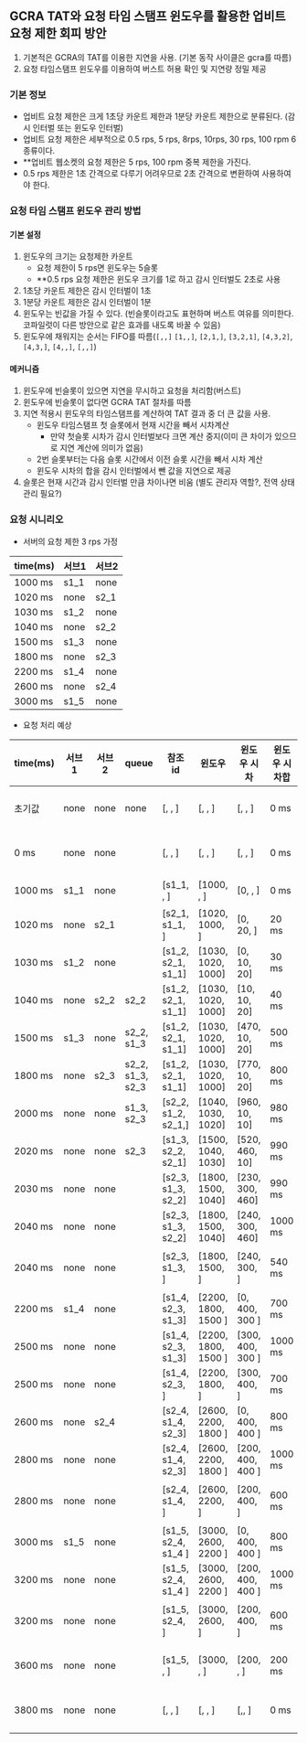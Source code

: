 ## GCRA TAT와 요청 타임 스탬프 윈도우를 활용한 업비트 요청 제한 회피 방안
1. 기본적은 GCRA의 TAT를 이용한 지연을 사용. (기본 동작 사이클은 gcra를 따름)
2. 요청 타임스탬프 윈도우를 이용하여 버스트 허용 확인 및 지연량 정밀 제공

### 기본 정보
- 업비트 요청 제한은 크게 1초당 카운트 제한과 1분당 카운트 제한으로 분류된다. (감시 인터벌 또는 윈도우 인터벌)
- 업비트 요청 제한은 세부적으로 0.5 rps, 5 rps, 8rps, 10rps, 30 rps, 100 rpm 6종류이다.
- **업비트 웹소켓의 요청 제한은 5 rps, 100 rpm 중복 제한을 가진다.
- 0.5 rps 제한은 1초 간격으로 다루기 어려우므로 2초 간격으로 변환하여 사용하여야 한다.
### 요청 타임 스탬프 윈도우 관리 방법
#### 기본 설정
1. 윈도우의 크기는 요청제한 카운트
	- 요청 제한이 5 rps면 윈도우는 5슬롯
	- **0.5 rps 요청 제한은 윈도우 크기를 1로 하고 감시 인터벌도 2초로 사용
2. 1초당 카운트 제한은 감시 인터벌이 1초
3. 1분당 카운트 제한은 감시 인터벌이 1분
4. 윈도우는 빈값을 가질 수 있다. (빈슬롯이라고도 표현하며 버스트 여유를 의미한다. 코파일럿이 다른 방안으로 같은 효과를 내도록 바꿀 수 있음)
5. 윈도우에 채워지는 순서는 FIFO를 따름(`[,,]` `[1,,]`, `[2,1,]`, `[3,2,1]`, `[4,3,2]`, `[4,3,]`, `[4,,]`, `[,,]`)

#### 메커니즘
1. 윈도우에 빈슬롯이 있으면 지연을 무시하고 요청을 처리함(버스트)
2. 윈도우에 빈슬롯이 없다면 GCRA TAT 절차를 따름
3. 지연 적용시 윈도우의 타임스탬프를 계산하여 TAT 결과 중 더 큰 값을 사용.
	- 윈도우 타임스탬프 첫 슬롯에서 현재 시간을 빼서 시차계산
		- 만약 첫슬롯 시차가 감시 인터벌보다 크면 계산 중지(이미 큰 차이가 있으므로 지연 계산에 의미가 없음)
	- 2번 슬롯부터는 다음 슬롯 시간에서 이전 슬롯 시간을 빼서 시차 계산
	- 윈도우 시차의 합을 감시 인터벌에서 뺀 값을 지연으로 제공
4. 슬롯은 현재 시간과 감시 인터벌 만큼 차이나면 비움 (별도 관리자 역할?, 전역 상태 관리 필요?)

### 요청 시니리오
- 서버의 요청 제한 3 rps 가정

| time(ms) | 서브1 | 서브2 |
| -------- | ---- | ---- |
| 1000 ms | s1_1 | none |
| 1020 ms | none | s2_1 |
| 1030 ms | s1_2 | none |
| 1040 ms | none | s2_2 |
| 1500 ms | s1_3 | none |
| 1800 ms | none | s2_3 |
| 2200 ms | s1_4 | none |
| 2600 ms | none | s2_4 |
| 3000 ms | s1_5 | none |

- 요청 처리 예상

| time(ms) | 서브1  | 서브2  | queue            | 참조 id               | 윈도우             | 윈도우 시차        | 윈도우 시차합 | 처리   | 상태  | 지연     |
| -------- | ---- | ---- | ---------------- | ------------------- | ------------------ | ------------- | ------- | ---- | --- | ------ |
| 초기값 | none | none | none             | [, , ]              | [, , ]             | [, , ]        | 0 ms    | none | 초기값 | 0 ms   |
| 0 ms  | none | none |                  | [, , ]  | [, , ] | [, , ] | 0 ms  | 유휴 | 빈슬롯  | (0 ms) |
| 1000 ms  | s1_1 | none |                  | [s1_1, , ]          | [1000, , ]         | [0, , ]       | 0 ms    | s1_1 | 전송  | 0 ms   |
| 1020 ms  | none | s2_1 |                  | [s2_1, s1_1, ]      | [1020, 1000, ]     | [0, 20, ]     | 20 ms   | s2_1 | 전송  | 0 ms   |
| 1030 ms  | s1_2 | none |                  | [s1_2, s2_1, s1_1]  | [1030, 1020, 1000] | [0, 10, 20]   | 30 ms   | s1_2 | 전송  | 0 ms   |
| 1040 ms  | none | s2_2 | s2_2             | [s1_2, s2_1, s1_1]  | [1030, 1020, 1000] | [10, 10, 20]  | 40 ms   | 큐    | 대기  | 960 ms |
| 1500 ms  | s1_3 | none | s2_2, s1_3       | [s1_2, s2_1, s1_1]  | [1030, 1020, 1000] | [470, 10, 20] | 500 ms  | 큐    | 대기  | 500 ms |
| 1800 ms  | none | s2_3 | s2_2, s1_3, s2_3 | [s1_2, s2_1, s1_1]  | [1030, 1020, 1000] | [770, 10, 20] | 800 ms  | 큐    | 대기  | 300 ms |
| 2000 ms  | none | none | s1_3, s2_3       | [s2_2, s1_2, s2_1,] | [1040, 1030, 1020] | [960, 10, 10] | 980 ms  | s2_2 | 전송  | 20 ms  |
| 2020 ms  | none | none | s2_3             | [s1_3, s2_2, s2_1]  | [1500, 1040, 1030] | [520, 460, 10] | 990 ms  | s1_3 | 전송  | 10 ms |
| 2030 ms  | none | none |                  | [s2_3, s1_3, s2_2]  | [1800, 1500, 1040] | [230, 300, 460] | 990 ms  | s2_3 | 전송  | 10 ms |
| 2040 ms  | none | none |                  | [s2_3, s1_3, s2_2]  | [1800, 1500, 1040] | [240, 300, 460] | 1000 ms  | 슬롯 | 정리  | 0 ms |
| 2040 ms  | none | none |                  | [s2_3, s1_3, ]  | [1800, 1500, ] | [240, 300, ] | 540 ms  | 유휴 | 빈슬롯  | (300 ms) |
| 2200 ms  | s1_4 | none |                  | [s1_4, s2_3, s1_3]  | [2200, 1800, 1500 ] | [0, 400, 300 ] | 700 ms  | s1_4 | 전송  | 300 ms |
| 2500 ms  | none | none |                  | [s1_4, s2_3, s1_3]  | [2200, 1800, 1500 ] | [300, 400, 300 ] | 1000 ms  | 슬롯 | 정리  | 0 ms |
| 2500 ms  | none | none |                  | [s1_4, s2_3, ]  | [2200, 1800, ] | [300, 400, ] | 700 ms  | 슬롯 | 정리  | 0 ms |
| 2600 ms  | none | s2_4 |                  | [s2_4, s1_4, s2_3]  | [2600, 2200, 1800 ] | [0, 400, 400 ] | 800 ms  | s2_4 | 전송  | 200 ms |
| 2800 ms  | none | none |                  | [s2_4, s1_4, s2_3]  | [2600, 2200, 1800 ] | [200, 400, 400 ] | 1000 ms  | 슬롯 | 정리  | 0 ms |
| 2800 ms  | none | none |                  | [s2_4, s1_4, ]  | [2600, 2200, ] | [200, 400, ] | 600 ms  | 유휴 | 빈슬롯  | (400 ms)|
| 3000 ms  | s1_5 | none |                  | [s1_5, s2_4, s1_4 ]  | [3000, 2600, 2200 ] | [0, 400, 400 ] | 800 ms  | s1_5 | 전송  | 200 ms |
| 3200 ms  | none | none |                  | [s1_5, s2_4, s1_4 ]  | [3000, 2600, 2200 ] | [200, 400, 400 ] | 1000 ms  | 슬롯 | 정리  | 0 ms |
| 3200 ms  | none | none |                  | [s1_5, s2_4, ]  | [3000, 2600, ] | [200, 400, ] | 600 ms  | 유휴 | 빈슬롯  | (400 ms) |
| 3600 ms  | none | none |                  | [s1_5, , ]  | [3000, , ] | [200, , ] | 200 ms  | 유휴 | 빈슬롯  | (200 ms) |
| 3800 ms  | none | none |                  | [, , ]  | [, , ] | [,, ] | 0 ms  | 유휴 | 빈슬롯  | (0 ms) |